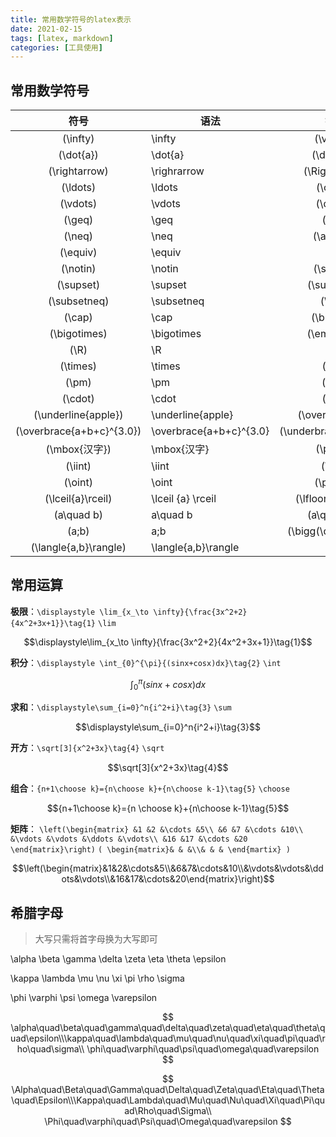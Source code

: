 ```yaml
---
title: 常用数学符号的latex表示
date: 2021-02-15
tags: [latex, markdown]
categories: [工具使用]
---
```




## 常用数学符号

|           符号            | 语法                    |          符号          | 语法                |
| :-----------------------: | ----------------------- | :--------------------: | ------------------- |
|         \(\infty\)          | \infty                  |       \(\vec{s}\)        | \vec{s}             |
|         \(\dot{a}\)         | \dot{a}                 |       \(\ddot{a}\)       | \ddot{a}            |
|       \(\rightarrow\)       | \righrarrow             |     \(\Rightarrow\)      | \Rightarrow         |
|         \(\ldots\)          | \ldots                  |        \(\cdots\)        | \cdots              |
|         \(\vdots\)          | \vdots                  |        \(\ddots\)        | \ddots              |
|          \(\geq\)           | \geq                    |         \(\leq\)         | \leq                |
|          \(\neq\)           | \neq                    |       \(\approx\)        | \approx             |
|         \(\equiv\)          | \equiv                  |         \(\in\)          | \in                 |
|         \(\notin\)          | \notin                  |       \(\subset\)        | \subset             |
|         \(\supset\)         | \supset                 |      \(\subseteq\)       | \subseteq           |
|       \(\subsetneq\)        | \subsetneq              |         \(\cup\)         | \cup                |
|          \(\cap\)           | \cap                    |       \(\bigodot\)       | \bigodot            |
|       \(\bigotimes\)        | \bigotimes              |      \(\emptyset\)       | \emptyset           |
|           \(\R\)            | \R                      |          \(\Z\)          | \Z                  |
|         \(\times\)          | \times                  |         \(\div\)         | \div                |
|           \(\pm\)           | \pm                     |         \(\mp\)          | \mp                 |
|          \(\cdot\)          | \cdot                   |         \(\ast\)         | \ast                |
|    \(\underline{apple}\)    | \underline{apple}       |    \(\overline{x+y}\)    | \overline{x+y}      |
| \(\overbrace{a+b+c}^{3.0}\) | \overbrace{a+b+c}^{3.0} | \(\underbrace{a+b}_{2}\) | \underbrace{a+b}\_2 |
|       \(\mbox{汉字}\)       | \mbox{汉字}             |        \(\prime\)        | \prime              |
|          \(\iint\)          | \iint                   |        \(\iiint\)        | \iiint              |
|          \(\oint\)          | \oint                   |       \(\partial\)       | \partial            |
|     \(\lceil{a}\rceil\)     | \lceil {a} \rceil       |  \(\lfloor{b}\rfloor\)   | \lfloor {b} \rfloor |
|        \(a\quad b\)         | a\quad b                |      \(a\qquad b\)       | a\qquad b           |
|          \(a\;b\)           | a\;b                    |  \(\bigg(\quad \Bigg]\)  | \bigg( \quad \Bigg] |
|   \(\langle{a,b}\rangle\)   | \langle{a,b}\rangle     |                        |                     |

## 常用运算

<b>极限</b>：`\displaystyle \lim_{x_\to \infty}{\frac{3x^2+2}{4x^2+3x+1}}\tag{1}` `\lim`

$$\displaystyle\lim_{x_\to \infty}{\frac{3x^2+2}{4x^2+3x+1}}\tag{1}$$

<b>积分</b>：`\displaystyle \int_{0}^{\pi}{(sinx+cosx)dx}\tag{2}` `\int`

$$\displaystyle\int_{0}^{\pi}{(sinx+cosx)dx}\tag{2}$$

<b>求和</b>：`\displaystyle\sum_{i=0}^n{i^2+i}\tag{3}` `\sum`

$$\displaystyle\sum_{i=0}^n{i^2+i}\tag{3}$$

<b>开方</b>：`\sqrt[3]{x^2+3x}\tag{4}` `\sqrt`

$$\sqrt[3]{x^2+3x}\tag{4}$$

<b>组合</b>：`{n+1\choose k}={n\choose k}+{n\choose k-1}\tag{5}` `\choose`

$${n+1\choose k}={n \choose k}+{n\choose k-1}\tag{5}$$

<b>矩阵</b>：
`\left(\begin{matrix}
&1 &2 &\cdots &5\\
&6 &7 &\cdots &10\\
&\vdots &\vdots &\ddots &\vdots\\
&16 &17 &\cdots &20
\end{matrix}\right)`
`( \begin{matrix}& & &\\& & & \end{martix} )`

$$\left(\begin{matrix}&1&2&\cdots&5\\&6&7&\cdots&10\\&\vdots&\vdots&\ddots&\vdots\\&16&17&\cdots&20\end{matrix}\right)$$

## 希腊字母

> 大写只需将首字母换为大写即可

\alpha \beta \gamma \delta \zeta \eta \theta \epsilon

\kappa \lambda \mu \nu \xi \pi \rho \sigma

\phi \varphi \psi \omega \\varepsilon

$$
\alpha\quad\beta\quad\gamma\quad\delta\quad\zeta\quad\eta\quad\theta\quad\epsilon\\\kappa\quad\lambda\quad\mu\quad\nu\quad\xi\quad\pi\quad\rho\quad\sigma\\
\phi\quad\varphi\quad\psi\quad\omega\quad\varepsilon
$$

$$
\Alpha\quad\Beta\quad\Gamma\quad\Delta\quad\Zeta\quad\Eta\quad\Theta\quad\Epsilon\\\Kappa\quad\Lambda\quad\Mu\quad\Nu\quad\Xi\quad\Pi\quad\Rho\quad\Sigma\\
\Phi\quad\varphi\quad\Psi\quad\Omega\quad\varepsilon
$$

